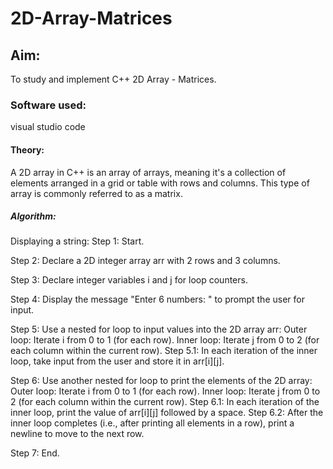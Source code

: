 # 2D-Array-Matrices

## Aim:
To study and implement C++ 2D Array - Matrices.

### Software used:
visual studio code

#### Theory:
A 2D array in C++ is an array of arrays, meaning it's a collection of elements arranged in a grid or table with rows and columns. This type of array is commonly referred to as a matrix.

##### Algorithm:
Displaying a string:
Step 1: Start.

Step 2: Declare a 2D integer array arr with 2 rows and 3 columns.

Step 3: Declare integer variables i and j for loop counters.

Step 4: Display the message "Enter 6 numbers: " to prompt the user for input.

Step 5: Use a nested for loop to input values into the 2D array arr:
Outer loop: Iterate i from 0 to 1 (for each row).
Inner loop: Iterate j from 0 to 2 (for each column within the current row).
Step 5.1: In each iteration of the inner loop, take input from the user and store it in arr[i][j].

Step 6: Use another nested for loop to print the elements of the 2D array:
Outer loop: Iterate i from 0 to 1 (for each row).
Inner loop: Iterate j from 0 to 2 (for each column within the current row).
Step 6.1: In each iteration of the inner loop, print the value of arr[i][j] followed by a space.
Step 6.2: After the inner loop completes (i.e., after printing all elements in a row), print a newline to move to the next row.

Step 7: End.
